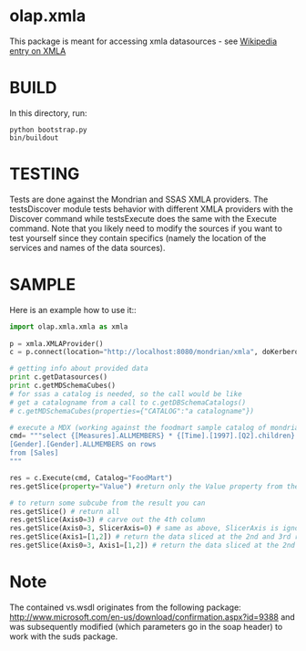 olap.xmla
=========

This package is meant for accessing xmla datasources - see [Wikipedia entry on XMLA](http://en.wikipedia.org/wiki/XML_for_Analysis)

BUILD
=====

In this directory, run:

    python bootstrap.py
    bin/buildout

TESTING
=======

Tests are done against the Mondrian and SSAS XMLA providers.
The testsDiscover module tests behavior with different XMLA providers with the Discover command while
testsExecute does the same with the Execute command.
Note that you likely need to modify the sources if you want to test yourself since they contain specifics (namely the location
of the services and names of the data sources).

SAMPLE
======

Here is an example how to use it::

```python
import olap.xmla.xmla as xmla
        
p = xmla.XMLAProvider()
c = p.connect(location="http://localhost:8080/mondrian/xmla", doKerberos = False)

# getting info about provided data
print c.getDatasources()
print c.getMDSchemaCubes()
# for ssas a catalog is needed, so the call would be like
# get a catalogname from a call to c.getDBSchemaCatalogs()
# c.getMDSchemaCubes(properties={"CATALOG":"a catalogname"})

# execute a MDX (working against the foodmart sample catalog of mondrian)
cmd= """select {[Measures].ALLMEMBERS} * {[Time].[1997].[Q2].children} on columns, 
[Gender].[Gender].ALLMEMBERS on rows 
from [Sales]
"""

res = c.Execute(cmd, Catalog="FoodMart")
res.getSlice(property="Value") #return only the Value property from the cells

# to return some subcube from the result you can
res.getSlice() # return all
res.getSlice(Axis0=3) # carve out the 4th column
res.getSlice(Axis0=3, SlicerAxis=0) # same as above, SlicerAxis is ignored
res.getSlice(Axis1=[1,2]) # return the data sliced at the 2nd and 3rd row
res.getSlice(Axis0=3, Axis1=[1,2]) # return the data sliced at the 2nd and 3rd row in addition to the 4th column 
```

Note
====
The contained vs.wsdl originates from the following package:
<http://www.microsoft.com/en-us/download/confirmation.aspx?id=9388>
and was subsequently modified (which parameters go in the soap header) to work with the suds package.